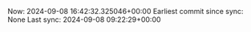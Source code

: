 Now: 2024-09-08 16:42:32.325046+00:00 Earliest commit since sync: None Last sync: 2024-09-08 09:22:29+00:00
